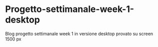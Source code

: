 # Progetto-settimanale-week-1-desktop
Blog progetto settimanale week 1 in versione desktop provato su screen 1500 px

